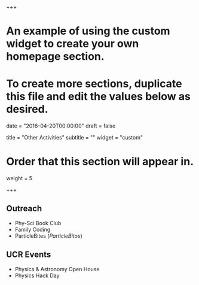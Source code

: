 +++
# An example of using the custom widget to create your own homepage section.
# To create more sections, duplicate this file and edit the values below as desired.

date = "2016-04-20T00:00:00"
draft = false

title = "Other Activities"
subtitle = ""
widget = "custom"

# Order that this section will appear in.
weight = 5

+++

## Outreach

- Phy-Sci Book Club
- Family Coding
- ParticleBites (*ParticleBitos*)

## UCR Events

- Physics & Astronomy Open House
- Physics Hack Day


<!-- {{% twitter FlipTanedo %}}  -->
